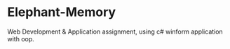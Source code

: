 # Elephant-Memory

Web Development & Application assignment, using c# winform application with oop.
